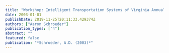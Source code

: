 ```yaml
---
title: "Workshop: Intelligent Transportation Systems of Virginia Annual Conference. "
date: 2003-01-01
publishDate: 2019-11-25T20:11:33.429374Z
authors: ["Aaron Schroeder"]
publication_types: ["4"]
abstract: ""
featured: false
publication: "*Schroeder, A.D. (2003)*"
---
```


